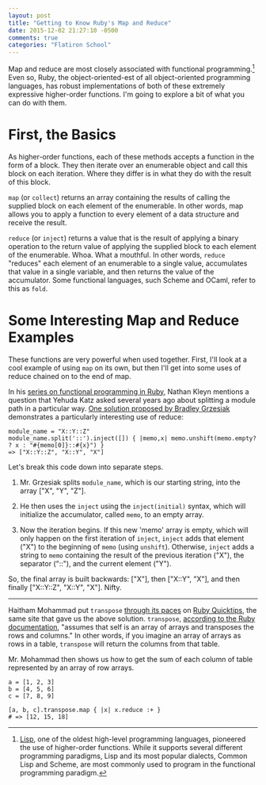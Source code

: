 ```yaml
---
layout: post
title: "Getting to Know Ruby's Map and Reduce"
date: 2015-12-02 21:27:10 -0500
comments: true
categories: "Flatiron School"
---
```

Map and reduce are most closely associated with functional programming.[^1] Even so, Ruby, the object-oriented-est of all object-oriented programming languages, has robust implementations of both of these extremely expressive higher-order functions. I'm going to explore a bit of what you can do with them.

First, the Basics
=================

As higher-order functions, each of these methods accepts a function in the form of a block. They then iterate over an enumerable object and call this block on each iteration. Where they differ is in what they do with the result of this block.

`map` (or `collect`) returns an array containing the results of calling the supplied block on each element of the enumerable. In other words, map allows you to apply a function to every element of a data structure and receive the result.

`reduce` (or `inject`) returns a value that is the result of applying a binary operation to the return value of applying the supplied block to each element of the enumerable. Whoa. What a mouthful. In other words, `reduce` "reduces" each element of an enumerable to a single value, accumulates that value in a single variable, and then returns the value of the accumulator. Some functional languages, such Scheme and OCaml, refer to this as `fold`.

Some Interesting Map and Reduce Examples
========================================

These functions are very powerful when used together. First, I'll look at a cool example of using `map` on its own, but then I'll get into some uses of reduce chained on to the end of map.

In his [series on functional programming in Ruby](http://www.sitepoint.com/functional-programming-techniques-with-ruby-part-i/), Nathan Kleyn mentions a question that Yehuda Katz asked several years ago about splitting a module path in a particular way. [One solution proposed by Bradley Grzesiak](http://rubyquicktips.com/post/1018776470/embracing-functional-programming) demonstrates a particularly interesting use of reduce:

```
module_name = "X::Y::Z"
module_name.split('::').inject([]) { |memo,x| memo.unshift(memo.empty? ? x : "#{memo[0]}::#{x}") }
=> ["X::Y::Z", "X::Y", "X"]
```

Let's break this code down into separate steps.

1. Mr. Grzesiak splits `module_name`, which is our starting string, into the array ["X", "Y", "Z"].

2. He then uses the `inject` using the `inject(initial)` syntax, which will initialize the accumulator, called `memo`, to an empty array.

3. Now the iteration begins. If this new 'memo' array is empty, which will only happen on the first iteration of `inject`, `inject` adds that element ("X") to the beginning of `memo` (using `unshift`). Otherwise, `inject` adds a string to `memo` containing the result of the previous iteration ("X"), the separator ("::"), and the current element ("Y").

So, the final array is built backwards: ["X"], then ["X::Y", "X"], and then finally ["X::Y::Z", "X::Y", "X"]. Nifty.

- - -

Haitham Mohammad put `transpose` [through its paces](http://rubyquicktips.com/post/18842314838/some-array-magic-using-transpose-map-and-reduce) on [Ruby Quicktips](http://rubyquicktips.com/), the same site that gave us the above solution. `transpose`, [according to the Ruby documentation](http://ruby-doc.org/core-2.2.0/Array.html#method-i-transpose), "assumes that self is an array of arrays and transposes the rows and columns." In other words, if you imagine an array of arrays as rows in a table, `transpose` will return the columns from that table.

Mr. Mohammad then shows us how to get the sum of each column of table represented by an array of row arrays.

```
a = [1, 2, 3]
b = [4, 5, 6]
c = [7, 8, 9]

[a, b, c].transpose.map { |x| x.reduce :+ }
# => [12, 15, 18]
```

[^1]: [Lisp](https://en.wikipedia.org/wiki/Lisp_(programming_language)), one of the oldest high-level programming languages, pioneered the use of higher-order functions. While it supports several different programming paradigms, Lisp and its most popular dialects, Common Lisp and Scheme, are most commonly used to program in the functional programming paradigm.